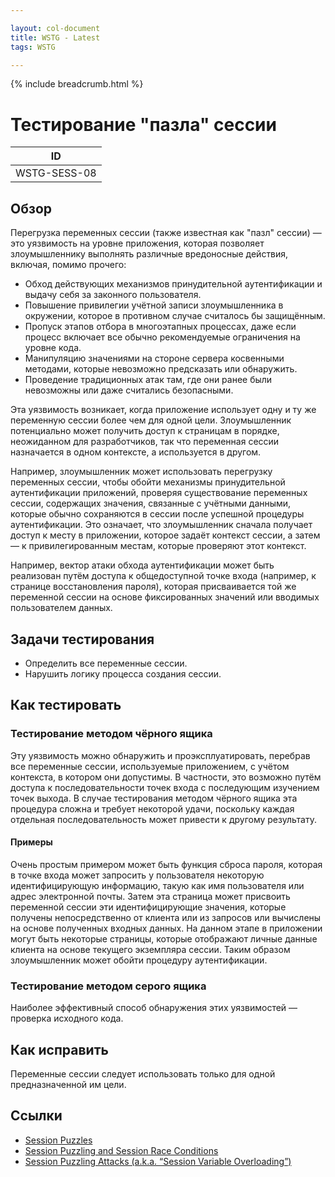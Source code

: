 ```yaml
---

layout: col-document
title: WSTG - Latest
tags: WSTG

---
```


{% include breadcrumb.html %}
# Тестирование "пазла" сессии

|ID          |
|------------|
|WSTG-SESS-08|

## Обзор

Перегрузка переменных сессии (также известная как "пазл" сессии) — это уязвимость на уровне приложения, которая позволяет злоумышленнику выполнять различные вредоносные действия, включая, помимо прочего:

- Обход действующих механизмов принудительной аутентификации и выдачу себя за законного пользователя.
- Повышение привилегии учётной записи злоумышленника в окружении, которое в противном случае считалось бы защищённым.
- Пропуск этапов отбора в многоэтапных процессах, даже если процесс включает все обычно рекомендуемые ограничения на уровне кода.
- Манипуляцию значениями на стороне сервера косвенными методами, которые невозможно предсказать или обнаружить.
- Проведение традиционных атак там, где они ранее были невозможны или даже считались безопасными.

Эта уязвимость возникает, когда приложение использует одну и ту же переменную сессии более чем для одной цели. Злоумышленник потенциально может получить доступ к страницам в порядке, неожиданном для разработчиков, так что переменная сессии назначается в одном контексте, а используется в другом.

Например, злоумышленник может использовать перегрузку переменных сессии, чтобы обойти механизмы принудительной аутентификации приложений, проверяя существование переменных сессии, содержащих значения, связанные с учётными данными, которые обычно сохраняются в сессии после успешной процедуры аутентификации. Это означает, что злоумышленник сначала получает доступ к месту в приложении, которое задаёт контекст сессии, а затем — к привилегированным местам, которые проверяют этот контекст.

Например, вектор атаки обхода аутентификации может быть реализован путём доступа к общедоступной точке входа (например, к странице восстановления пароля), которая присваивается той же переменной сессии на основе фиксированных значений или вводимых пользователем данных.

## Задачи тестирования

- Определить все переменные сессии.
- Нарушить логику процесса создания сессии.

## Как тестировать

### Тестирование методом чёрного ящика

Эту уязвимость можно обнаружить и проэксплуатировать, перебрав все переменные сессии, используемые приложением, с учётом контекста, в котором они допустимы. В частности, это возможно путём доступа к последовательности точек входа с последующим изучением точек выхода. В случае тестирования методом чёрного ящика эта процедура сложна и требует некоторой удачи, поскольку каждая отдельная последовательность может привести к другому результату.

#### Примеры

Очень простым примером может быть функция сброса пароля, которая в точке входа может запросить у пользователя некоторую идентифицирующую информацию, такую как имя пользователя или адрес электронной почты. Затем эта страница может присвоить переменной сессии эти идентифицирующие значения, которые получены непосредственно от клиента или из запросов или вычислены на основе полученных входных данных. На данном этапе в приложении могут быть некоторые страницы, которые отображают личные данные клиента на основе текущего экземпляра сессии. Таким образом злоумышленник может обойти процедуру аутентификации.

### Тестирование методом серого ящика

Наиболее эффективный способ обнаружения этих уязвимостей — проверка исходного кода.

## Как исправить

Переменные сессии следует использовать только для одной предназначенной им цели.

## Ссылки

- [Session Puzzles](https://storage.googleapis.com/google-code-archive-downloads/v2/code.google.com/puzzlemall/Session%20Puzzles%20-%20Indirect%20Application%20Attack%20Vectors%20-%20May%202011%20-%20Whitepaper.pdf)
- [Session Puzzling and Session Race Conditions](http://sectooladdict.blogspot.com/2011/09/session-puzzling-and-session-race.html)
- [Session Puzzling Attacks (a.k.a. “Session Variable Overloading”)](https://appcheck-ng.com/session-puzzling-attacks-a-k-a-session-variable-overloading)